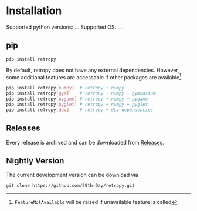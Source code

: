 # Installation

Supported python versions: ...
Supported OS: ...

## pip

```
pip install retropy
```

By default, retropy does not have any external dependencies. However, some additional features are accessable if other packages are available[^1].

``` bash
pip install retropy[numpy]  # retropy + numpy
pip install retropy[gym]    # retropy + numpy + gymnasium
pip install retropy[pygame] # retropy + numpy + pygame
pip install retropy[pyglet] # retropy + numpy + pyglet
pip install retropy[dev]    # retropy + dev dependencies
```

## Releases

Every release is archived and can be downloaded from [Releases](https://github.com/29th-Day/retropy/releases "GitHub Releases").

## Nightly Version

The current development version can be download via
```
git clone https://github.com/29th-Day/retropy.git
```

[^1]: `FeatureNotAvailable` will be raised if unavailable feature is called
